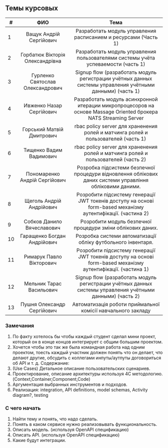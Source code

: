 ## Темы курсовых

|#| ФИО       | Тема           | 
| --- |:-------------:|:-------------:|
| 1| Ващук Андрій Сергійович | Разработать модуль управления расписанием и ресурсами (Часть 1) |
| 2| Горбатюк Вікторія Олександрівна    | Разработать модуль управления пользователями системы учёта успеваемости (часть 1) |
|3| Гурленко Святослав Олександрович | Signup flow (разработать модуль регистрации учётных данных системы управления учётными данными) (часть 1)|  
|4| Ивженко Назар Сергійович | Разработать модуль асинхронной итерации микропроцесоров на основе Massage Oriented брокера NATS Streaming Server|
|5| Горський Матвій Дмитрович | rbac policy server для храненения ролей и матчинга ролей и пользователей (часть 1)|
|6| Тищенко Вадим Вадимович | rbac policy server для храненения ролей и матчинга ролей и пользователей (часть 2)|
|7| Пономаренко Андрій Сергійович |Розробка підсистеми безпечної процедури відновлення облікових даних системи управління обліковими даними.|
|8| Щеголь Андрій Андрійович |Розробити підсистему генерації JWT токенів доступу на основі form-based механізму аутентифікації. (частина 2)|
|9| Собков Данило Вячеславович | Розробити модуль безпечної процедури зміни облікових даних.|
|10| Гаращенко Богдан Андрійович | Розробка системи автоматизації обліку футбольного інвентаря.|
|11| Римарук Павло Вікторович |Розробити підсистему генерації JWT токенів доступу на основі form-based механізму аутентифікації. (частина 1)|
|12| Мельник Тарас Васильович | Signup flow (разработать модуль регистрации учётных данных системы управления учётными данными) (часть 2)|
|13| Пушня Олександр Сергійович |Автоматизація роботи приймальної комісії навчального закладу |



### Замечания 
1. По факту хотелось бы чтобы каждый студент сделал мини проект, который он в конце концов интегрирует с общим большим проектом.
2. Хочется чтобы это так же была командная работа над одним проектом, тоесть каждый участник должен понять что он делает, что делают другие, обсудить с коллегами инпуты/аутпуты договориться об API и т. д. 
Содержание: 
1. (Use Cases) Детальное описание пользовательских сценариев.
2. Проектирование, описание архитектуры используя 4С методологию. (Context,Container,Component,Code)
3. Аргументация выбранных инструментов и подходов.
4. Реализация: integration, API definitions, model schemas, Activity diagram?, testing

### C чего начать
1. Найти тему и понять, что надо сделать.
2. Понять в каком сервисе нужно реализовывать функциональность.
3. Описать модель. (используя OpenAPI спецификацию)
4. Описать API. (используя OpenAPI спецификацию)
5. Какие будут интеграции.
